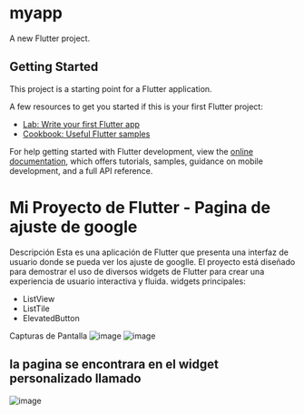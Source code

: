 # myapp

A new Flutter project.

## Getting Started

This project is a starting point for a Flutter application.

A few resources to get you started if this is your first Flutter project:

- [Lab: Write your first Flutter app](https://docs.flutter.dev/get-started/codelab)
- [Cookbook: Useful Flutter samples](https://docs.flutter.dev/cookbook)

For help getting started with Flutter development, view the
[online documentation](https://docs.flutter.dev/), which offers tutorials,
samples, guidance on mobile development, and a full API reference.
# Mi Proyecto de Flutter - Pagina de ajuste de google
Descripción
Esta es una aplicación de Flutter que presenta una interfaz de usuario donde se pueda ver los ajuste de googlle. El proyecto está diseñado para demostrar el uso de diversos widgets de Flutter para crear una experiencia de usuario interactiva y fluida.
widgets principales:
- ListView
- ListTile
- ElevatedButton
  


Capturas de Pantalla
![image](https://github.com/Jeffersoncastro946/myapp/assets/88985263/e58a204f-ca47-45b2-9cbf-91fefef197e2)
![image](https://github.com/Jeffersoncastro946/myapp/assets/88985263/2e0c1f99-806e-4bd6-992d-c035d53580c6)

## la pagina se encontrara en el widget personalizado llamado
![image](https://github.com/Jeffersoncastro946/myapp/assets/88985263/bfc54fbc-d3c9-4170-ba4c-892674385d6b)



